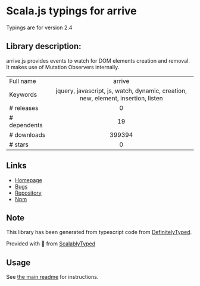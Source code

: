 
# Scala.js typings for arrive

Typings are for version 2.4

## Library description:
arrive.js provides events to watch for DOM elements creation and removal. It makes use of Mutation Observers internally.

|                    |                 |
| ------------------ | :-------------: |
| Full name          | arrive |
| Keywords           | jquery, javascript, js, watch, dynamic, creation, new, element, insertion, listen |
| # releases         | 0 |
| # dependents       | 19 |
| # downloads        | 399394 |
| # stars            | 0 |

## Links
- [Homepage](https://github.com/uzairfarooq/arrive#readme)
- [Bugs](https://github.com/uzairfarooq/arrive/issues)
- [Repository](https://github.com/uzairfarooq/arrive)
- [Npm](https://www.npmjs.com/package/arrive)
    


## Note
This library has been generated from typescript code from [DefinitelyTyped](https://definitelytyped.org).

Provided with :purple_heart: from [ScalablyTyped](https://github.com/oyvindberg/ScalablyTyped)

## Usage
See [the main readme](../../readme.md) for instructions.


